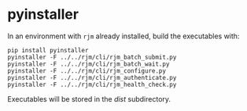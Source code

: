 # pyinstaller

In an environment with `rjm` already installed, build the executables with:

```
pip install pyinstaller
pyinstaller -F ../../rjm/cli/rjm_batch_submit.py
pyinstaller -F ../../rjm/cli/rjm_batch_wait.py
pyinstaller -F ../../rjm/cli/rjm_configure.py
pyinstaller -F ../../rjm/cli/rjm_authenticate.py
pyinstaller -F ../../rjm/cli/rjm_health_check.py
```

Executables will be stored in the *dist* subdirectory.
